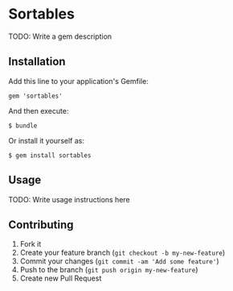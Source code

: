 # Sortables

TODO: Write a gem description

## Installation

Add this line to your application's Gemfile:

    gem 'sortables'

And then execute:

    $ bundle

Or install it yourself as:

    $ gem install sortables

## Usage

TODO: Write usage instructions here

## Contributing

1. Fork it
2. Create your feature branch (`git checkout -b my-new-feature`)
3. Commit your changes (`git commit -am 'Add some feature'`)
4. Push to the branch (`git push origin my-new-feature`)
5. Create new Pull Request
